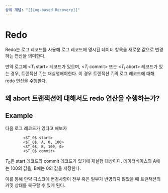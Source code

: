 ```yaml
---
상위 개념: "[[Log-based Recovery]]"
---
```

# Redo
Redo는 로그 레코드를 사용해 로그 레코드에 명시된 데이터 항목을 새로운 값으로 변경하는 연산을 의미한다.

만약 로그에 <$T_i$ start> 레코드가 있으며, <$T_i$ commit> 또는 <$T_i$ abort> 레코드가 있는 경우, 트랜잭션 $T_i$는 재실행해야한다. 이 경우 트랜잭션 $T_i$의 로그 레코드에 대해 redo 연산을 수행한다.

## 왜 abort 트랜잭션에 대해서도 redo 연산을 수행하는가?

## Example
다음 로그 레코드가 있다고 해보자

			<$T_0$ start>
			<$T_0$, A, 0, 100>
			<$T_0$, B, 100, 0>
			<$T_0$ commit>

$T_0$은 start 레코드와 commit 레코드가 있기에 재실행 대상이다. 데이터베이스의 A에는 100의 값을, B에는 0의 값을 저장한다.

이를 통해 만약 디스크에 변경사항이 전부 혹은 일부가 반영되지 않았을 때 트랜잭션의 커밋 상태를 복구할 수 있게 된다.

